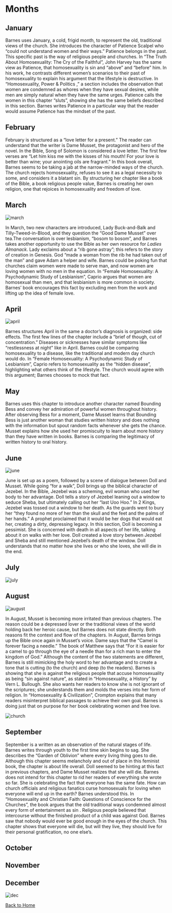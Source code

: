# Months

## January
Barnes uses January, a cold, frigid month, to represent the old, traditional views of the church. She introduces the character of Patience Scalpel who “could not understand women and their ways.” Patience belongs in the past. This specific past is the way of religious people and churches. In “The Truth About Homosexuality: The Cry of the Faithful”, John Harvey has the same view as Patience, that homosexuality is sin and “above” and “before” him. In his work, he contrasts different women’s scenarios to their past of homosexuality to explain his argument that the lifestyle is destructive. In “Homosexuality, Power & Politics ,” a section includes the observation that women are condemned as whores when they have sexual desires, while men are simply natural when they have the same urges. Patience calls the women in this chapter “sluts”, showing she has the same beliefs described in this section. Barnes writes Patience in a particular way that the reader would assume Patience has the mindset of the past. 


## February 
February is structured as a “love letter for a present.” The reader can understand that the writer is Dame Musset, the protagonist and hero of the novel. In the Bible, Song of Solomon is considered a love letter. The first few verses are “Let him kiss me with the kisses of his mouth! For your love is better than wine; your anointing oils are fragrant.” In this book overall, Barnes seems to be taking a jab at the narrow-minded ways of the church. The church rejects homosexuality, refuses to see it as a legal necessity to some, and considers it a blatant sin. By structuring her chapter like a book of the Bible, a book religious people value, Barnes is creating  her own religion, one that rejoices in homosexuality and freedom of love. 


## March 
![march](https://lh3.googleusercontent.com/-Cz3UFriVmnI/WJ-E1yywHjI/AAAAAAAAAGI/Ln5hZa58JUAtWohYCdxIiI6tbKsveMj-ACLcB/s0/march.jpg "march")

In March, two new characters are introduced, Lady Buck-and-Balk and Tilly-Tweed-in-Blood, and they question the “Good Dame Musset” over tea.The conversation is over lesbianism, “bosom to bosom”, and Barnes takes another opportunity to use the Bible as her own resource for _Ladies Almanack_. Lady exclaims about a “rib gone astray”; this refers to the story of creation in Genesis. God “made a woman from the rib he had taken out of the man” and gave Adam a helper and wife. Barnes could be poking fun that churches claim women were made to serve man, and now women are loving women with no men in the equation. In “Female Homosexuality: A Psychodynamic Study of Lesbianism”, Caprio argues that women are homosexual than men, and that lesbianism is more common in society. Barnes’ book encourages this fact by excluding men from the work and lifting up the idea of female love. 


## April 
![april](https://lh3.googleusercontent.com/NXfYPnLYhaa8Y1h-MJX5Mo2ufy58x_Ezj4xOJFv-qhputUAQQDkIluC0-_riOpOXhmHdCyc=s0 "april")

Barnes structures April in the same a doctor’s diagnosis is organized: side effects. The first few lines of the chapter include a “brief of though, cut of concentration.” Diseases or sicknesses have similar symptoms like “restlessness at night” like in April. Barnes could be comparing homosexuality to a disease, like the traditional and modern day church would do. In “Female Homosexuality: A Psychodynamic Study of Lesbianism”, Caprio refers to homosexuality as the “hidden disease”, highlighting what others think of the lifestyle. The church would agree with this argument; Barnes chooses to mock that fact. 

## May 

Barnes uses this chapter to introduce another character named Bounding Bess and convey her admiration of powerful women throughout history. After observing Bess for a moment, Dame Musset learns that Bounding Bess is just another woman that studies written history and does nothing with the information but spout random facts whenever she gets the chance. Musset explains how she used her promiscuity to learn about more history than they have written in books. Barnes is comparing the legitimacy of written history to oral history.

## June
![june](https://lh3.googleusercontent.com/XDCUP8QEy4VT0F1lvSPyydV2bbm2fUiYR_R0hSbWR5UPayYNeZJ97SVUND_4QX6z9uU5efw=s0 "june")

June is set up as a poem, followed by a scene of dialogue between Doll and Musset. While going “for a walk”, Doll brings up the biblical character of Jezebel. In the Bible, Jezebel was a scheming, evil woman who used her body to her advantage. Doll tells a story of Jezebel leaning out a window to seduce Sheba, but ultimately calling out her “last Uoo Hoo.” In 2 Kings, Jezebel was tossed out a window to her death. As the guards went to bury her “they found no more of her than the skull and the feet and the palms of her hands.” A prophet proclaimed that it would be her dogs that would eat her, creating a dirty, depressing legacy. In this section, Doll is becoming a pessimist. She is concerned with death in all aspects of her life, talking about it on walks with her love. Doll created a love story between Jezebel and Sheba and still mentioned Jezebel’s death of the window. Doll understands that no matter how she lives or who she loves, she will die in the end. 


## July
![july](https://lh3.googleusercontent.com/-RqFBUGx5BIM/WJ-EgKLE3lI/AAAAAAAAAGA/4asqNDxuGn4cPw2W5oxL6UJGQYrmdILxgCLcB/s0/july.jpg "july")

## August
![august](https://lh3.googleusercontent.com/-wuGQ2iqbsr4/WJ-EWRUG6UI/AAAAAAAAAF4/7pmAz8CyODMrcmsDH5x6VoA-Uygvyv9LQCLcB/s0/august.png "august")

In August, Musset is becoming more irritated than previous chapters. The reason could be a depressed lover or the traditional views of the world holding back her heroic cause, but Barnes does not state directly. Both reasons fit the context and flow of the chapters. In August, Barnes brings up the Bible once again in Musset’s voice. Dame says that the “Camel is forever facing a needle.” The book of Matthew says that “For it is easier for a camel to go through the eye of a needle than for a rich man to enter the kingdom of God.” Although the content of the two statements are different, Barnes is still mimicking the holy word to her advantage and to create a tone that is cutting (to the church) and deep (to the readers). Barnes is showing that she is against the religious people that accuse homosexuality as being “sin against nature”, as stated in “Homosexuality, a History” by Vern L. Bullough. She also wants her readers to know she is not ignorant of the scriptures; she understands them and molds the verses into her form of religion. In “Homosexuality & Civilization”, Crompton explains that many readers misinterpret biblical passages to achieve their own goal. Barnes is doing just that on purpose for her book celebrating women and free love. 

![church](https://lh3.googleusercontent.com/-DcjcB8DAdeA/WKGx2-EFAuI/AAAAAAAAAIU/n2_io_51sUUDgjuCJX-QvYNS2WF4ZniYgCLcB/s0/church+1.png "church 1.png")

## September 
September is a written as an observation of the natural stages of life. Barnes writes through youth to the first time skin begins to sag. She describes the “Garden of Oblivion” where every living thing goes to die. Although this chapter seems melancholy and out of place in this feminist book, the chapter is about life overall. Doll seemed to be hinting at this fact in previous chapters, and Dame Musset realizes that she will die. Barnes does not intend for this chapter to rid her readers of everything she wrote so far. She is celebrating the fact that everyone has the same fate. How can church officials and religious fanatics curse homosexuals for loving when everyone will end up in the earth? Barnes understood this. In “Homosexuality and Christian Faith: Questions of Conscience for the Churches”, the book argues that the old traditional ways condemned almost every form of entertainment as sin . Religious people believed that intercourse without the finished product of a child was against God. Barnes saw that nobody would ever be good enough in the eyes of the church. This chapter shows that everyone will die, but will they live, they should live for their personal gratification, no one else’s. 

## October 

## November 

## December 
![dec](https://lh3.googleusercontent.com/-215b33ZMq7Q/WKGyLeHlTDI/AAAAAAAAAIg/qvFX1UWzyZ4RlxyeWND9tzM0m-eJmo_UQCLcB/s0/dec.jpg "dec.jpg")


[Back to Home](/ladiesalmanack/) 
